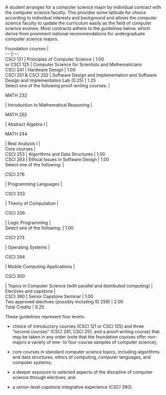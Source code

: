 

A student arranges for a computer science major by individual contract with the computer science faculty. This provides some latitude for choice according to individual interests and background and allows the computer science faculty to update the curriculum easily as the field of computer science evolves. Most contracts adhere to the guidelines below, which derive from prominent national recommendations for undergraduate computer science majors.

Foundation courses  |  
---|---  
CSCI 121  |  Principles of Computer Science  |  1.00  
or CSCI 125  |  Computer Science for Scientists and Mathematicians  
CSCI 241  |  Hardware Design  |  1.00  
CSCI 251 & CSCI 252  |  Software Design and Implementation and Software Design and Implementation Lab (0.25)  |  1.25  
Select one of the following proof-writing courses:  |  
  
MATH 232

|  Introduction to Mathematical Reasoning  |  
  
MATH 252

|  Abstract Algebra I  |  
  
MATH 244

|  Real Analysis I  |  
Core courses  |  
CSCI 253  |  Algorithms and Data Structures  |  1.00  
CSCI 263  |  Ethical Issues in Software Design  |  1.00  
Select one of the following:  |  
  
CSCI 276

|  Programming Languages  |  
  
CSCI 333

|  Theory of Computation  |  
  
CSCI 336

|  Logic Programming  |  
Select one of the following:  |  1.00  
  
CSCI 273

|  Operating Systems  |  
  
CSCI 284

|  Mobile Computing Applications  |  
  
CSCI 300

|  Topics in Computer Science (with parallel and distributed computing)  |  
Electives and capstone  |  
CSCI 390  |  Senior Capstone Seminar  |  1.00  
Two approved electives (possibly including ID 259)  |  2.00  
Total Credits  |  9.25  
  
These guidelines represent four levels:

  * choice of introductory courses (CSCI 121 or CSCI 125) and three “second courses” (CSCI 241, CSCI 251, and a proof-writing course) that may be taken in any order (note that the foundation courses offer non-majors a variety of one- to four-course samples of computer science); 

  * core courses in standard computer science topics, including algorithms and data structures, ethics of computing, computer languages, and computer systems; 

  * a deeper exposure to selected aspects of the discipline of computer science through electives; and 

  * a senior-level capstone integrative experience (CSCI 390). 

